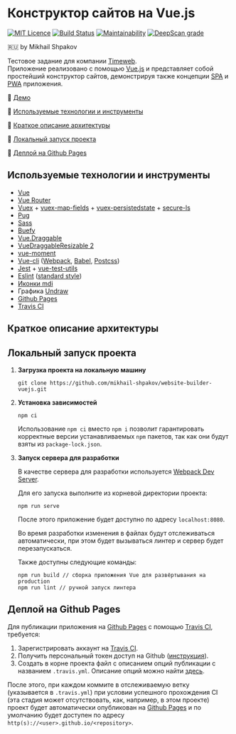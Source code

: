 # Конструктор сайтов на Vue.js
[![MIT Licence](https://badges.frapsoft.com/os/mit/mit.svg?v=103)](https://opensource.org/licenses/mit-license.php)
[![Build Status](https://travis-ci.com/mikhail-shpakov/fetch-github-profiles-with-vue-rx.svg?branch=master)](https://travis-ci.com/mikhail-shpakov/fetch-github-profiles-with-vue-rx)
[![Maintainability](https://api.codeclimate.com/v1/badges/92255094c568fe9f1e23/maintainability)](https://codeclimate.com/github/mikhail-shpakov/website-builder-vuejs/maintainability)
[![DeepScan grade](https://deepscan.io/api/teams/8555/projects/13367/branches/222664/badge/grade.svg)](https://deepscan.io/dashboard#view=project&tid=8555&pid=13367&bid=222664)

:ru: by Mikhail Shpakov

Тестовое задание для компании [Timeweb](https://timeweb.com/ru).  
Приложение реализовано с помощью [Vue.js](https://vuejs.org/) 
и представляет собой простейший конструктор сайтов, демонстрируя также концепции
[SPA](https://ru.wikipedia.org/wiki/%D0%9E%D0%B4%D0%BD%D0%BE%D1%81%D1%82%D1%80%D0%B0%D0%BD%D0%B8%D1%87%D0%BD%D0%BE%D0%B5_%D0%BF%D1%80%D0%B8%D0%BB%D0%BE%D0%B6%D0%B5%D0%BD%D0%B8%D0%B5)
и [PWA](https://web.dev/progressive-web-apps/) приложения.

:tada: [Демо](https://mikhail-shpakov.github.io/website-builder-vuejs/)

:hammer: [Используемые технологии и инструменты](#tools)

:triangular_ruler: [Краткое описание архитектуры](#architecture)

:wrench: [Локальный запуск проекта](#dev)

:rocket: [Деплой на Github Pages](#deploy)

## <a name="tools"></a>Используемые технологии и инструменты

- [Vue](https://vuejs.org/)
- [Vue Router](https://router.vuejs.org/)
- [Vuex](https://vuex.vuejs.org/) +
[vuex-map-fields](https://github.com/maoberlehner/vuex-map-fields) +
[vuex-persistedstate](https://github.com/robinvdvleuten/vuex-persistedstate) +
[secure-ls](https://github.com/softvar/secure-ls)
- [Pug](https://pugjs.org/api/getting-started.html)
- [Sass](https://sass-lang.com/)
- [Buefy](https://buefy.org/)
- [Vue.Draggable](https://github.com/SortableJS/Vue.Draggable)
- [VueDraggableResizable 2](https://github.com/mauricius/vue-draggable-resizable)
- [vue-moment](https://github.com/brockpetrie/vue-moment)
- [Vue-cli](https://cli.vuejs.org/)
([Webpack](https://webpack.js.org/),
[Babel](https://babeljs.io/),
[Postcss](https://postcss.org/))
- [Jest](https://jestjs.io/) + [vue-test-utils](https://vue-test-utils.vuejs.org/)
- [Eslint](https://eslint.org/) ([standard style](https://standardjs.com/))
- [Иконки mdi](https://materialdesignicons.com/)
- Графика [Undraw](https://undraw.co/)
- [Github Pages](https://pages.github.com/)
- [Travis CI](https://travis-ci.org/)

## <a name="triangular_ruler"></a>Краткое описание архитектуры

## <a name="dev"></a>Локальный запуск проекта

1. **Загрузка проекта на локальную машину**

    ```
    git clone https://github.com/mikhail-shpakov/website-builder-vuejs.git
    ```

2. **Установка зависимостей**

    ```
    npm ci
    ```

    Использование `npm ci` вместо `npm i` позволит гарантировать корректные версии устанавливаемых `npm` пакетов,
    так как они будут взяты из `package-lock.json`.  

3. **Запуск сервера для разработки**

    В качестве сервера для разработки используется
    [Webpack Dev Server](https://github.com/webpack/webpack-dev-server).

    Для его запуска выполните из корневой директории проекта:

    ```
    npm run serve
   ```

    После этого приложение будет доступно по адресу `localhost:8080`.

    Во время разработки изменения в файлах будут отслеживаться автоматически,
    при этом будет вызываться линтер и сервер будет перезапускаться.

    Также доступны следующие команды:

    ```
    npm run build // сборка приложения Vue для развёртывания на production
    npm run lint // ручной запуск линтера
    ```

## <a name="deploy"></a>Деплой на Github Pages

Для публикации приложения на [Github Pages](https://pages.github.com/)
с помощью [Travis CI](https://travis-ci.org/), требуется:
1. Зарегистрировать аккаунт на [Travis CI](https://travis-ci.org/).
2. Получить персональный токен доступ на Github ([инструкция](https://help.github.com/en/github/authenticating-to-github/creating-a-personal-access-token-for-the-command-line)).
3. Создать в корне проекта файл с описанием опций публикации с названием `.travis.yml`.
Описание опций можно найти [здесь](https://docs.travis-ci.com/user/deployment/pages/).

После этого, при каждом коммите в отслеживаемую ветку
(указывается в `.travis.yml`) при условии успешного прохождения CI
(эта стадия может отсутствовать, как, например, в этом проекте)
проект будет автоматически опубликован на [Github Pages](https://pages.github.com/)
и по умолчанию будет доступен по адресу `http(s)://<user>.github.io/<repository>`.

